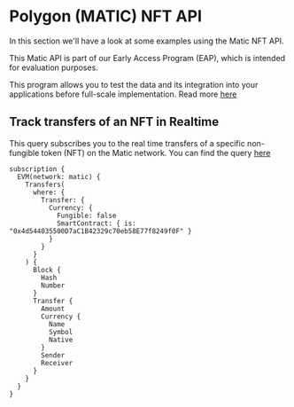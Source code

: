 # Polygon (MATIC) NFT API

In this section we'll have a look at some examples using the Matic NFT API.

This Matic API is part of our Early Access Program (EAP), which is intended for evaluation purposes.

This program allows you to test the data and its integration into your applications before full-scale implementation. Read more [here](https://docs.bitquery.io/docs/graphql/dataset/EAP/)

<head>
<meta name="title" content="Polygon (MATIC) NFT API - The Ultimate Solution to get your NFT data"/>
<meta name="description" content="Get NFT data through our powerful and highly scalabe NFT API. Access all information about pricing history, NFT balances, and NFT trades."/>
<meta name="keywords" content="Polygon (MATIC) NFT API, NFT trades API, NFT balance api, NFT pricing history api, nft python api, nft api, rarible api, opensea api, nft api docs, nft crypto api, nft blockchain api,Polygon (MATIC) network api, Polygon (MATIC) web3 api"/>
<meta name="robots" content="index, follow"/>
<meta http-equiv="Content-Type" content="text/html; charset=utf-8"/>
<meta name="language" content="English"/>

<!-- Open Graph / Facebook -->

<meta property="og:type" content="website" />
<meta
  property="og:title"
  content="Polygon (MATIC) NFT API - The Ultimate Solution to get your NFT data"
/>
<meta
  property="og:description"
  content="Get NFT data through our powerful and highly scalabe NFT API. Access all information about pricing history, NFT balances, and NFT trades."
/>

<!-- Twitter -->

<meta property="twitter:card" content="summary_large_image" />
<meta property="twitter:title" content="Polygon (MATIC) NFT API - The Ultimate Solution to get your NFT data"/>
<meta property="twitter:description" content="Get NFT data through our powerful and highly scalabe NFT API. Access all information about pricing history, NFT balances, and NFT trades." />
</head>

## Track transfers of an NFT in Realtime

This query subscribes you to the real time transfers of a specific non-fungible token (NFT) on the Matic network.
You can find the query [here](https://ide.bitquery.io/Real-time-transfer-websocket-for-NFT-token-on-matic)

```
subscription {
  EVM(network: matic) {
    Transfers(
      where: {
        Transfer: {
          Currency: {
            Fungible: false
            SmartContract: { is: "0x4d544035500D7aC1B42329c70eb58E77f8249f0F" }
          }
        }
      }
    ) {
      Block {
        Hash
        Number
      }
      Transfer {
        Amount
        Currency {
          Name
          Symbol
          Native
        }
        Sender
        Receiver
      }
    }
  }
}



```
